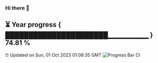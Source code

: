 ### Hi there 👋
⏳ Year progress { ██████████████████████▁▁▁▁▁▁▁▁ } 74.81 %
---
⏰ Updated on Sun, 01 Oct 2023 01:08:35 GMT
![Progress Bar CI](https://github.com/liununu/liununu/workflows/Progress%20Bar%20CI/badge.svg)
